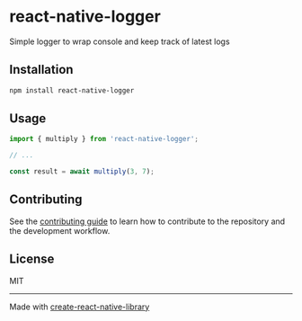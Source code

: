 # react-native-logger

Simple logger to wrap console and keep track of latest logs

## Installation

```sh
npm install react-native-logger
```

## Usage

```js
import { multiply } from 'react-native-logger';

// ...

const result = await multiply(3, 7);
```

## Contributing

See the [contributing guide](CONTRIBUTING.md) to learn how to contribute to the repository and the development workflow.

## License

MIT

---

Made with [create-react-native-library](https://github.com/callstack/react-native-builder-bob)
